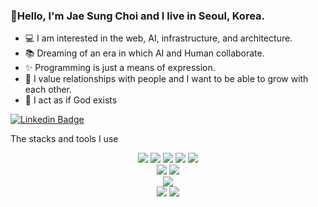 ### 👋Hello, I'm Jae Sung Choi and I live in Seoul, Korea.

- 💻 I am interested in the web, AI, infrastructure, and architecture.
- 📚 Dreaming of an era in which AI and Human collaborate.
- ✨ Programming is just a means of expression.
- 💚 I value relationships with people and I want to be able to grow with each other.
- 📖 I act as if God exists

[![Linkedin Badge](https://img.shields.io/badge/-LinkedIn-blue?style=flat-square&logo=Linkedin&logoColor=white&link=https://www.linkedin.com/in/jaesung-choi-7931a1207/)](https://www.linkedin.com/in/jaesung-choi-7931a1207/)


The stacks and tools I use

<center> <img src="https://img.shields.io/badge/.NET-512BD4?style=flat-square&logo=.NET&logoColor=f4f4f4"> <img src="https://img.shields.io/badge/Blob-0078D4?style=flat-square&logo=Microsoft Azure&logoColor=f4f4f4"> <img src="https://img.shields.io/badge/AI%20Search-0078D4?logo=microsoftazure"> <img src="https://img.shields.io/badge/App Service-0078D4?style=flat-square&logo=Microsoft Azure&logoColor=f4f4f4"> <img src="https://img.shields.io/badge/Azure Functions-0078D4?style=flat-square&logo=Azure Functions&logoColor=f4f4f4">  </center>  <center><img src="https://img.shields.io/badge/Csharp-512BD4?logo=C%23"> <img src="https://img.shields.io/badge/JavaScript-F7DF1E?style=flat-square&logo=JavaScript&logoColor=262626"> </center><center><img src="https://img.shields.io/badge/Blazor-512BD4?style=flat-square&logo=Blazor&logoColor=f4f4f4"> </center><center><img src="https://img.shields.io/badge/MongoDB-47A248?style=flat-square&logo=MongoDB&logoColor=f4f4f4"> <img src="https://img.shields.io/badge/CosmosDB-0078D4?logo=microsoftazure">
</center>

